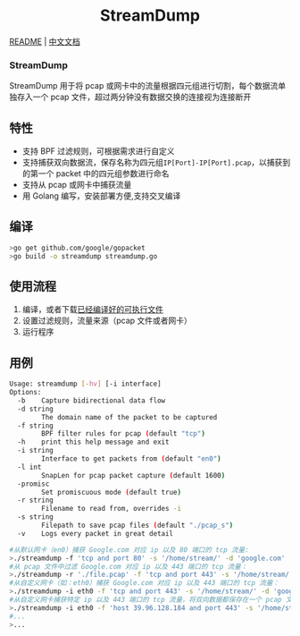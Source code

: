 <h1 align="center">StreamDump</h1>

[README](README.md) | [中文文档](README_zh.md)

### StreamDump
StreamDump 用于将 pcap 或网卡中的流量根据四元组进行切割，每个数据流单独存入一个 pcap 文件，超过两分钟没有数据交换的连接视为连接断开

## 特性

- 支持 BPF 过滤规则，可根据需求进行自定义
- 支持捕获双向数据流，保存名称为四元组`IP[Port]-IP[Port].pcap`，以捕获到的第一个 packet 中的四元组参数进行命名
- 支持从 pcap 或网卡中捕获流量
- 用 Golang 编写，安装部署方便,支持交叉编译


## 编译
```bash
>go get github.com/google/gopacket
>go build -o streamdump streamdump.go
```

## 使用流程

1. 编译，或者下载[已经编译好的可执行文件](https://github.com/scu-igroup/StramDump/releases)
2. 设置过滤规则，流量来源（pcap 文件或者网卡）
3. 运行程序

## 用例
```bash
Usage: streamdump [-hv] [-i interface]
Options:
  -b    Capture bidirectional data flow
  -d string
        The domain name of the packet to be captured
  -f string
        BPF filter rules for pcap (default "tcp")
  -h    print this help message and exit
  -i string
        Interface to get packets from (default "en0")
  -l int
        SnapLen for pcap packet capture (default 1600)
  -promisc
        Set promiscuous mode (default true)
  -r string
        Filename to read from, overrides -i
  -s string
        Filepath to save pcap files (default "./pcap_s")
  -v    Logs every packet in great detail
```

```bash
#从默认网卡（en0）捕获 Google.com 对应 ip 以及 80 端口的 tcp 流量: 
>./streamdump -f 'tcp and port 80' -s '/home/stream/' -d 'google.com'
#从 pcap 文件中过滤 Google.com 对应 ip 以及 443 端口的 tcp 流量：
>./streamdump -r './file.pcap' -f 'tcp and port 443' -s '/home/stream/' -d 'google.com'
#从自定义网卡（如：eth0）捕获 Google.com 对应 ip 以及 443 端口的 tcp 流量：
>./streamdump -i eth0 -f 'tcp and port 443' -s '/home/stream/' -d 'google.com'
#从自定义网卡捕获特定 ip 以及 443 端口的 tcp 流量，将双向数据都保存在一个 pcap 文件中：
>./streamdump -i eth0 -f 'host 39.96.128.184 and port 443' -s '/home/stream/ -b'
#...
>...
```
